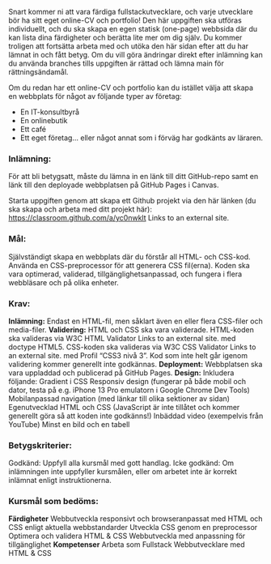 Snart kommer ni att vara färdiga fullstackutvecklare, och varje utvecklare bör ha sitt eget online-CV och portfolio! Den här uppgiften ska utföras individuellt, och du ska skapa en egen statisk (one-page) webbsida där du kan lista dina färdigheter och berätta lite mer om dig själv. Du kommer troligen att fortsätta arbeta med och utöka den här sidan efter att du har lämnat in och fått betyg. Om du vill göra ändringar direkt efter inlämning kan du använda branches tills uppgiften är rättad och lämna main för rättningsändamål.

Om du redan har ett online-CV och portfolio kan du istället välja att skapa en webbplats för något av följande typer av företag:

- En IT-konsultbyrå
- En onlinebutik
- Ett café
- Ett eget företag... eller något annat som i förväg har godkänts av läraren.
### Inlämning:
För att bli betygsatt, måste du lämna in en länk till ditt GitHub-repo samt en länk till den deployade webbplatsen på GitHub Pages i Canvas. 

Starta uppgiften genom att skapa ett Github projekt via den här länken (du ska skapa och arbeta med ditt projekt här):  https://classroom.github.com/a/yc0nwklt Links to an external site. 

### Mål:
Självständigt skapa en webbplats där du förstår all HTML- och CSS-kod.
Använda en CSS-preprocessor för att generera CSS fil(erna). 
Koden ska vara optimerad, validerad, tillgänglighetsanpassad, och fungera i flera webbläsare och på olika enheter.
### Krav:
**Inlämning:** Endast en HTML-fil, men såklart även en eller flera CSS-filer och media-filer.
**Validering:** HTML och CSS ska vara validerade.
HTML-koden ska valideras via W3C HTML Validator Links to an external site. med doctype HTML5.
CSS-koden ska valideras via W3C CSS Validator Links to an external site. med Profil “CSS3 nivå 3”.
Kod som inte helt går igenom validering kommer generellt inte godkännas. 
**Deployment:** Webbplatsen ska vara uppladdad och publicerad på GitHub Pages.
**Design:** Inkludera följande:
Gradient i CSS
Responsiv design (fungerar på både mobil och dator, testa på e.g. iPhone 13 Pro emulatorn i Google Chrome Dev Tools)
Mobilanpassad navigation (med länkar till olika sektioner av sidan)
Egenutvecklad HTML och CSS (JavaScript är inte tillåtet och kommer generellt göra så att koden inte godkänns!)
Inbäddad video (exempelvis från YouTube)
Minst en bild och en tabell
### Betygskriterier:
Godkänd: Uppfyll alla kursmål med gott handlag.
Icke godkänd: Om inlämningen inte uppfyller kursmålen, eller om arbetet inte är korrekt inlämnat enligt instruktionerna.
### Kursmål som bedöms:
**Färdigheter**
Webbutveckla responsivt och browseranpassat med HTML och CSS enligt aktuella webbstandarder
Utveckla CSS genom en preprocessor
Optimera och validera HTML & CSS
Webbutveckla med anpassning för tillgänglighet
**Kompetenser**
Arbeta som Fullstack Webbutvecklare med HTML & CSS